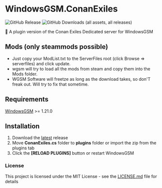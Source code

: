 ﻿# WindowsGSM.ConanExiles
![GitHub Release](https://img.shields.io/github/v/release/Soulflare3/WindowsGSM.ConanExiles)
![GitHub Downloads (all assets, all releases)](https://img.shields.io/github/downloads/Soulflare3/WindowsGSM.ConanExiles/total)

🧩 A plugin version of the Conan Exiles Dedicated server for WindowsGSM

## Mods (only steammods possible)
- Just copy your ModList.txt to the ServerFiles root (click Browse => serverfiles) and click update.
- wgsm will try to load all the mods from steam and copy them into the Mods folder.
- WGSM Software will freetze as long as the download takes, so don'T freak out. Will try to fix that sometime.


## Requirements
[WindowsGSM](https://github.com/WindowsGSM/WindowsGSM) >= 1.21.0

## Installation
1. Download the [latest](https://github.com/Soulflare3/WindowsGSM.ConanExiles/releases/latest) release
1. Move **ConanExiles.cs** folder to **plugins** folder or import the zip from the plugins tab
1. Click the **[RELOAD PLUGINS]** button or restart WindowsGSM

### License
This project is licensed under the MIT License - see the [LICENSE.md](https://github.com/Soulflare3/WindowsGSM.ConanExiles/blob/master/LICENSE) file for details